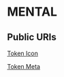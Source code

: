 # MENTAL

## Public URIs

[Token Icon](https://stimdevid.github.io/token/icon.png)

[Token Meta](https://stimdevid.github.io/token/meta.json)

